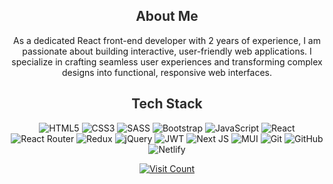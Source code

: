
<!--
**ESalah489/ESalah489** is a ✨ _special_ ✨ repository because its `README.md` (this file) appears on your GitHub profile.

Here are some ideas to get you started:

- 🔭 I’m currently working on ...
- 🌱 I’m currently learning ...
- 👯 I’m looking to collaborate on ...
- 🤔 I’m looking for help with ...
- 💬 Ask me about ...
- 📫 How to reach me: ...
- 😄 Pronouns: ...
- ⚡ Fun fact: ...
-->

<h2 align="center" style="color: #2E2E2E;">About Me</h2>
<p align="center">
  As a dedicated React front-end developer with 2 years of experience, I am passionate about building interactive, user-friendly web applications. I specialize in crafting seamless user experiences and transforming complex designs into functional, responsive web interfaces.
</p>



<h2 align="center" style="color: #2E2E2E;">Tech Stack</h2>
<p align="center">
  <img src="https://img.shields.io/badge/html5-%23E34F26.svg?style=for-the-badge&logo=html5&logoColor=white&logoWidth=20" alt="HTML5" />
  <img src="https://img.shields.io/badge/css3-%231572B6.svg?style=for-the-badge&logo=css3&logoColor=white&logoWidth=20" alt="CSS3" />
  <img src="https://img.shields.io/badge/SASS-hotpink.svg?style=for-the-badge&logo=SASS&logoColor=white&logoWidth=20" alt="SASS" />
  <img src="https://img.shields.io/badge/bootstrap-%238511FA.svg?style=for-the-badge&logo=bootstrap&logoColor=white&logoWidth=20" alt="Bootstrap" />
  <img src="https://img.shields.io/badge/javascript-%23323330.svg?style=for-the-badge&logo=javascript&logoColor=%23F7DF1E&logoWidth=20" alt="JavaScript" />
  <img src="https://img.shields.io/badge/react-%2320232a.svg?style=for-the-badge&logo=react&logoColor=%2361DAFB&logoWidth=20" alt="React" />
  <img src="https://img.shields.io/badge/React_Router-CA4245?style=for-the-badge&logo=react-router&logoColor=white&logoWidth=20" alt="React Router" />
  <img src="https://img.shields.io/badge/redux-%23593d88.svg?style=for-the-badge&logo=redux&logoColor=white&logoWidth=20" alt="Redux" />
  <img src="https://img.shields.io/badge/jquery-%230769AD.svg?style=for-the-badge&logo=jquery&logoColor=white&logoWidth=20" alt="jQuery" />
  <img src="https://img.shields.io/badge/JWT-black?style=for-the-badge&logo=JSON%20web%20tokens&logoWidth=20" alt="JWT" />
  <img src="https://img.shields.io/badge/Next-black?style=for-the-badge&logo=next.js&logoColor=white&logoWidth=20" alt="Next JS" />
  <img src="https://img.shields.io/badge/MUI-%230081CB.svg?style=for-the-badge&logo=mui&logoColor=white&logoWidth=20" alt="MUI" />
  <img src="https://img.shields.io/badge/git-%23F05033.svg?style=for-the-badge&logo=git&logoColor=white&logoWidth=20" alt="Git" />
  <img src="https://img.shields.io/badge/github-%23121011.svg?style=for-the-badge&logo=github&logoColor=white&logoWidth=20" alt="GitHub" />
  <img src="https://img.shields.io/badge/netlify-%23000000.svg?style=for-the-badge&logo=netlify&logoColor=#00C7B7&logoWidth=20" alt="Netlify" />
</p>

<p align="center">
  <a href="https://visitcount.itsvg.in"><img src="https://visitcount.itsvg.in/api?id=ESalah489&icon=0&color=0" alt="Visit Count" /></a>
</p>

<!-- Proudly created with GPRM ( https://gprm.itsvg.in ) -->

<!-- Proudly created with GPRM ( https://gprm.itsvg.in ) -->
